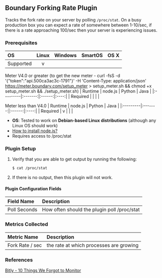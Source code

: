 Boundary Forking Rate Plugin
----------------------------
Tracks the fork rate on your server by polling `/proc/stat`. On a busy production box you can expect a rate of somewhere between 1-10/sec, if there is a rate approaching 100/sec then your server is experiencing issues.

### Prerequisites

|     OS    | Linux | Windows | SmartOS | OS X |
|:----------|:-----:|:-------:|:-------:|:----:|
| Supported |   v   |         |         |      |

Meter V4.0 or greater  (to get the new meter - curl -fsS -d '{"token":"api.500ca3ac3c-1791"}' -H 'Content-Type: application/json' https://meter.boundary.com/setup_meter > setup_meter.sh && chmod +x setup_meter.sh && ./setup_meter.sh)
|  Runtime | node.js | Python | Java |
|:---------|:-------:|:------:|:----:|
| Required |         |        |      |

Meter less than V4.0
|  Runtime | node.js | Python | Java |
|:---------|:-------:|:------:|:----:|
| Required |    v    |        |      |


- **OS**: Tested to work on **Debian-based Linux distributions** (although any Linux OS should work)
- [How to install node.js?](https://help.boundary.com/hc/articles/202360701)
- Requires access to /proc/stat 

### Plugin Setup
1. Verify that you are able to get output by running the following:
     ```bash
     $ cat /proc/stat
     ```
2. If there is no output, then this plugin will not work.

#### Plugin Configuration Fields
|Field Name  |Description                                |
|:-----------|:------------------------------------------|
|Poll Seconds|How often should the plugin poll /proc/stat|

### Metrics Collected
|Metric Name    |Description                            |
|:--------------|:--------------------------------------|
|Fork Rate / sec|the rate at which processes are growing|

### References
[Bitly - 10 Things We Forgot to Monitor](http://word.bitly.com/post/74839060954/ten-things-to-monitor)
